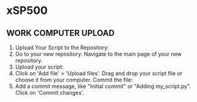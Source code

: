 # xSP500

## WORK COMPUTER UPLOAD
1. Upload Your Script to the Repository:
2. Go to your new repository: Navigate to the main page of your new repository.
3. Upload your script:
4. Click on 'Add file' > 'Upload files'.
Drag and drop your script file or choose it from your computer.
Commit the file:
5. Add a commit message, like "Initial commit" or "Adding my_script.py".
Click on 'Commit changes'.
